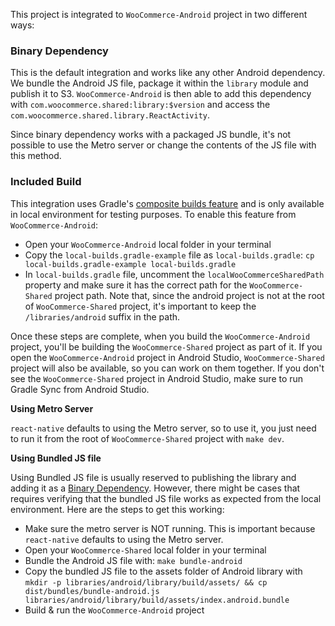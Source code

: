 This project is integrated to `WooCommerce-Android` project in two different ways:

### Binary Dependency

This is the default integration and works like any other Android dependency. We bundle the Android JS file, package it within the `library` module and publish it to S3. `WooCommerce-Android` is then able to add this dependency with `com.woocommerce.shared:library:$version` and access the `com.woocommerce.shared.library.ReactActivity`.

Since binary dependency works with a packaged JS bundle, it's not possible to use the Metro server or change the contents of the JS file with this method.

### Included Build

This integration uses Gradle's [composite builds feature](https://docs.gradle.org/current/userguide/composite_builds.html) and is only available in local environment for testing purposes. To enable this feature from `WooCommerce-Android`:

* Open your `WooCommerce-Android` local folder in your terminal
* Copy the `local-builds.gradle-example` file as `local-builds.gradle`: `cp local-builds.gradle-example local-builds.gradle`
* In `local-builds.gradle` file, uncomment the `localWooCommerceSharedPath` property and make sure it has the correct path for the `WooCommerce-Shared` project path. Note that, since the android project is not at the root of `WooCommerce-Shared` project, it's important to keep the `/libraries/android` suffix in the path.

Once these steps are complete, when you build the `WooCommerce-Android` project, you'll be building the `WooCommerce-Shared` project as part of it. If you open the `WooCommerce-Android` project in Android Studio, `WooCommerce-Shared` project will also be available, so you can work on them together. If you don't see the `WooCommerce-Shared` project in Android Studio, make sure to run Gradle Sync from Android Studio.

**Using Metro Server**

`react-native` defaults to using the Metro server, so to use it, you just need to run it from the root of `WooCommerce-Shared` project with `make dev`.

**Using Bundled JS file**

Using Bundled JS file is usually reserved to publishing the library and adding it as a [Binary Dependency](#Binary-Dependency). However, there might be cases that requires verifying that the bundled JS file works as expected from the local environment. Here are the steps to get this working:

* Make sure the metro server is NOT running. This is important because `react-native` defaults to using the Metro server.
* Open your `WooCommerce-Shared` local folder in your terminal
* Bundle the Android JS file with: `make bundle-android`
* Copy the bundled JS file to the assets folder of Android library with `mkdir -p libraries/android/library/build/assets/ && cp dist/bundles/bundle-android.js libraries/android/library/build/assets/index.android.bundle`
* Build & run the `WooCommerce-Android` project

